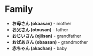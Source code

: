 # Family

- **お母さん (okaasan)** - mother
- **お父さん (otousan)** - father
- **おじいさん (ojiisan)** - grandfather
- **おばあさん (obaasan)** - grandmother
- **赤ちゃん (akachan)** - baby
